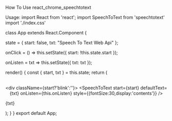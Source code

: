 How To Use react_chrome_speechtotext

Usage:
import React from 'react';
import SpeechToText from 'speechtotext'
import './index.css'

class App extends React.Component {

state = { start: false, txt: "Speech To Text Web Api" };

onClick = () => this.setState({ start: !this.state.start });

onListen = txt => this.setState({ txt: txt });

render() {
    const { start, txt } = this.state;
    return (
        <div onClick={this.onClick} className='myDiv'  >    
            <center> 
                <div className={start?'blink':''}> 
                    <SpeechToText
                            start={start}
                            defaultText={txt}
                            onListen={this.onListen}
                            style={{fontSize:30,display:'contents'}}
                     />
                </div>
                <p>{txt}</p>
            </center>
        </div>);
    }
}
export default App;
